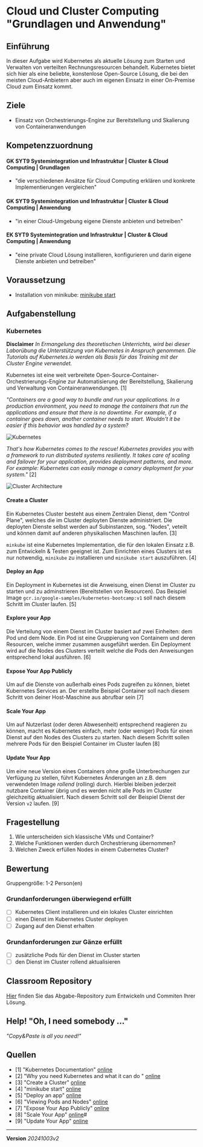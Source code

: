 # Cloud und Cluster Computing "Grundlagen und Anwendung"

## Einführung

In dieser Aufgabe wird Kubernetes als aktuelle Lösung zum Starten und Verwalten von verteilten Rechnungsresourcen behandelt. Kubernetes bietet sich hier als eine beliebte, konstenlose Open-Source Lösung, die bei den meisten Cloud-Anbietern aber auch im eigenen Einsatz in einer On-Premise Cloud zum Einsatz kommt.

## Ziele

- Einsatz von Orchestrierungs-Engine zur Bereitstellung und Skalierung von Containeranwendungen

## Kompetenzzuordnung

#### GK SYT9 Systemintegration und Infrastruktur | Cluster & Cloud Computing | Grundlagen

 - "die verschiedenen Ansätze für Cloud Computing erklären und konkrete Implementierungen vergleichen"

#### GK SYT9 Systemintegration und Infrastruktur | Cluster & Cloud Computing | Anwendung

 - "in einer Cloud-Umgebung eigene Dienste anbieten und betreiben"

#### EK SYT9 Systemintegration und Infrastruktur | Cluster & Cloud Computing | Anwendung

 - "eine private Cloud Lösung installieren, konfigurieren und darin eigene Dienste anbieten und betreiben"

## Voraussetzung
* Installation von minikube: [minikube start](https://minikube.sigs.k8s.io/docs/start/)

## Aufgabenstellung

### Kubernetes
**Disclaimer** *In Ermangelung des theoretischen Unterrichts, wird bei dieser Laborübung die Unterstützung von Kubernetes in Anspruch genommen. Die Tutorials auf Kubernetes.io werden als Basis für das Training mit der Cluster Engine verwendet.*

Kubernetes ist eine weit verbreitete Open-Source-Container-Orchestrierungs-Engine zur Automatisierung der Bereitstellung, Skalierung und Verwaltung von Containeranwendungen. [1]

*"Containers are a good way to bundle and run your applications. In a production environment, you need to manage the containers that run the applications and ensure that there is no downtime. For example, if a container goes down, another container needs to start. Wouldn't it be easier if this behavior was handled by a system?*

![Kubernetes](https://kubernetes.io/images/docs/Container_Evolution.svg)

*That's how Kubernetes comes to the rescue! Kubernetes provides you with a framework to run distributed systems resiliently. It takes care of scaling and failover for your application, provides deployment patterns, and more. For example: Kubernetes can easily manage a canary deployment for your system."* [2]

![Cluster Architecture](https://kubernetes.io/images/docs/kubernetes-cluster-architecture.svg)

#### Create a Cluster

Ein Kubernetes Cluster besteht aus einem Zentralen Dienst, dem "Control Plane", welches die im Cluster deployten Dienste administriert. Die deployten Dienste selbst werden auf Subinstanzen, sog. "Nodes", veteilt und können damit auf anderen physikalischen Maschinen laufen. [3]

`minkube` ist eine Kubernetes Implementation, die für den lokalen Einsatz z.B. zum Entwickeln & Testen geeignet ist. Zum Einrichten eines Clusters ist es nur notwendig, `minikube` zu installieren und `minikube start` auszuführen. [4] 

#### Deploy an App

Ein Deployment in Kubernetes ist die Anweisung, einen Dienst im Cluster zu starten und zu adminstrieren (Bereitstellen von Resourcen). Das Beispiel Image `gcr.io/google-samples/kubernetes-bootcamp:v1` soll nach diesem Schritt im Cluster laufen. [5]

#### Explore your App

Die Verteilung von einem Dienst im Cluster basiert auf zwei Einheiten: dem Pod und dem Node. Ein Pod ist eine Gruppierung von Containern und deren Resourcen, welche immer zusammen ausgeführt werden. Ein Deployment wird auf die Nodes des Clusters verteilt welche die Pods den Anweisungen entsprechend lokal ausführen. [6]

#### Expose Your App Publicly

Um auf die Dienste von außerhalb eines Pods zugreifen zu können, bietet Kubernetes Services an. Der erstellte Beispiel Container soll nach diesem Schritt von deiner Host-Maschine aus abrufbar sein [7]

#### Scale Your App

Um auf Nutzerlast (oder deren Abwesenheit) entsprechend reagieren zu können, macht es Kubernetes einfach, mehr (oder weniger) Pods für einen Dienst auf den Nodes des Clusters zu starten. Nach diesem Schritt sollen mehrere Pods für den Beispiel Container im Cluster laufen [8]

#### Update Your App

Um eine neue Version eines Containers ohne große Unterbrechungen zur Verfügung zu stellen, führt Kubernetes Änderungen an z.B. dem verwendeten Image *rollend* (rolling) durch. Hierblei bleiben jederzeit nutzbare Container übrig und es werden nicht alle Pods im Cluster gleichzeitig aktualisiert. Nach diesem Schritt soll der Beispiel Dienst der Version `v2` laufen. [9]

## Fragestellung

 1. Wie unterscheiden sich klassische VMs und Container?
 2. Welche Funktionen werden durch Orchestrierung übernommen?
 3. Welchen Zweck erfüllen Nodes in einem Cubernetes Cluster?

## Bewertung

Gruppengröße: 1-2 Person(en)

### Grundanforderungen überwiegend erfüllt

 - [ ] Kubernetes Client installieren und ein lokales Cluster einrichten
 - [ ] einen Dienst im Kubernetes Cluster deployen
 - [ ] Zugang auf den Dienst erhalten

### Grundanforderungen zur Gänze erfüllt

 - [ ] zusätzliche Pods für den Dienst im Cluster starten
 - [ ] den Dienst im Cluster rollend aktualisieren

## Classroom Repository

[Hier](https://classroom.github.com/a/rw8UxoH6) finden Sie das Abgabe-Repository zum Entwickeln und Commiten Ihrer Lösung.

## Help! "Oh, I need somebody ..."

*"Copy&Paste is all you need!"*


## Quellen

 - [1] "Kubernetes Documentation" [online](https://kubernetes.io/docs/home/)
 - [2] "Why you need Kubernetes and what it can do " [online](https://kubernetes.io/docs/concepts/overview/#why-you-need-kubernetes-and-what-can-it-do)
 - [3] "Create a Cluster" [online](https://kubernetes.io/docs/tutorials/kubernetes-basics/create-cluster/cluster-intro/)
 - [4] "minikube start" [online](https://minikube.sigs.k8s.io/docs/start/)
 - [5] "Deploy an app" [online](https://kubernetes.io/docs/tutorials/kubernetes-basics/deploy-app/deploy-intro/)
 - [6] "Viewing Pods and Nodes" [online](https://kubernetes.io/docs/tutorials/kubernetes-basics/explore/explore-intro/)
 - [7] "Expose Your App Publicly" [online](https://kubernetes.io/docs/tutorials/kubernetes-basics/expose/expose-intro/)
 - [8] "Scale Your App" [online](https://kubernetes.io/docs/tutorials/kubernetes-basics/scale/scale-intro/)#
 - [9] "Update Your App" [online](https://kubernetes.io/docs/tutorials/kubernetes-basics/update/update-intro/)

---
**Version** *20241003v2*
